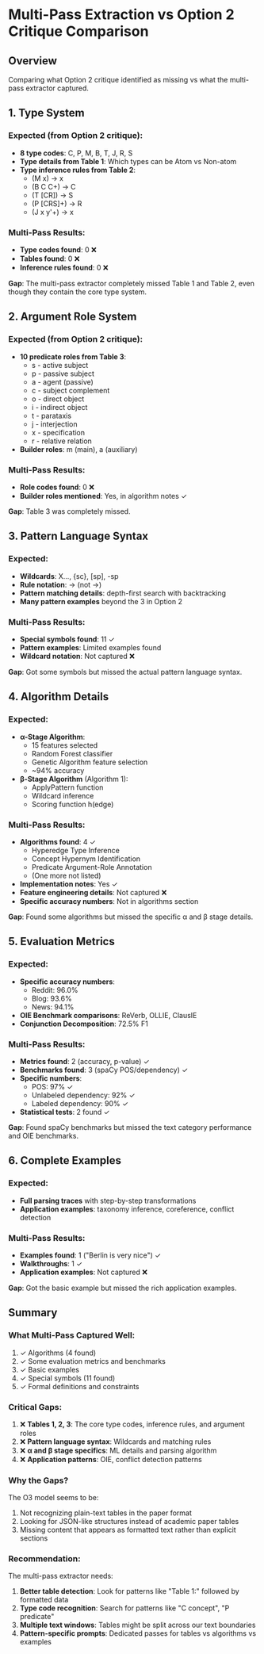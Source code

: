 # Multi-Pass Extraction vs Option 2 Critique Comparison

## Overview
Comparing what Option 2 critique identified as missing vs what the multi-pass extractor captured.

## 1. Type System

### Expected (from Option 2 critique):
- **8 type codes**: C, P, M, B, T, J, R, S
- **Type details from Table 1**: Which types can be Atom vs Non-atom
- **Type inference rules from Table 2**: 
  - (M x) → x
  - (B C C+) → C
  - (T [CR]) → S
  - (P [CRS]+) → R
  - (J x y'+) → x

### Multi-Pass Results:
- **Type codes found**: 0 ❌
- **Tables found**: 0 ❌
- **Inference rules found**: 0 ❌

**Gap**: The multi-pass extractor completely missed Table 1 and Table 2, even though they contain the core type system.

## 2. Argument Role System

### Expected (from Option 2 critique):
- **10 predicate roles from Table 3**:
  - s - active subject
  - p - passive subject  
  - a - agent (passive)
  - c - subject complement
  - o - direct object
  - i - indirect object
  - t - parataxis
  - j - interjection
  - x - specification
  - r - relative relation
- **Builder roles**: m (main), a (auxiliary)

### Multi-Pass Results:
- **Role codes found**: 0 ❌
- **Builder roles mentioned**: Yes, in algorithm notes ✓

**Gap**: Table 3 was completely missed.

## 3. Pattern Language Syntax

### Expected:
- **Wildcards**: X..., {sc}, [sp], -sp
- **Rule notation**: → (not ->)
- **Pattern matching details**: depth-first search with backtracking
- **Many pattern examples** beyond the 3 in Option 2

### Multi-Pass Results:
- **Special symbols found**: 11 ✓
- **Pattern examples**: Limited examples found
- **Wildcard notation**: Not captured ❌

**Gap**: Got some symbols but missed the actual pattern language syntax.

## 4. Algorithm Details

### Expected:
- **α-Stage Algorithm**:
  - 15 features selected
  - Random Forest classifier
  - Genetic Algorithm feature selection
  - ~94% accuracy
- **β-Stage Algorithm** (Algorithm 1):
  - ApplyPattern function
  - Wildcard inference
  - Scoring function h(edge)

### Multi-Pass Results:
- **Algorithms found**: 4 ✓
  - Hyperedge Type Inference
  - Concept Hypernym Identification
  - Predicate Argument-Role Annotation
  - (One more not listed)
- **Implementation notes**: Yes ✓
- **Feature engineering details**: Not captured ❌
- **Specific accuracy numbers**: Not in algorithms section

**Gap**: Found some algorithms but missed the specific α and β stage details.

## 5. Evaluation Metrics

### Expected:
- **Specific accuracy numbers**:
  - Reddit: 96.0%
  - Blog: 93.6%
  - News: 94.1%
- **OIE Benchmark comparisons**: ReVerb, OLLIE, ClausIE
- **Conjunction Decomposition**: 72.5% F1

### Multi-Pass Results:
- **Metrics found**: 2 (accuracy, p-value) ✓
- **Benchmarks found**: 3 (spaCy POS/dependency) ✓
- **Specific numbers**: 
  - POS: 97% ✓
  - Unlabeled dependency: 92% ✓
  - Labeled dependency: 90% ✓
- **Statistical tests**: 2 found ✓

**Gap**: Found spaCy benchmarks but missed the text category performance and OIE benchmarks.

## 6. Complete Examples

### Expected:
- **Full parsing traces** with step-by-step transformations
- **Application examples**: taxonomy inference, coreference, conflict detection

### Multi-Pass Results:
- **Examples found**: 1 ("Berlin is very nice") ✓
- **Walkthroughs**: 1 ✓
- **Application examples**: Not captured ❌

**Gap**: Got the basic example but missed the rich application examples.

## Summary

### What Multi-Pass Captured Well:
1. ✓ Algorithms (4 found)
2. ✓ Some evaluation metrics and benchmarks
3. ✓ Basic examples
4. ✓ Special symbols (11 found)
5. ✓ Formal definitions and constraints

### Critical Gaps:
1. ❌ **Tables 1, 2, 3**: The core type codes, inference rules, and argument roles
2. ❌ **Pattern language syntax**: Wildcards and matching rules
3. ❌ **α and β stage specifics**: ML details and parsing algorithm
4. ❌ **Application patterns**: OIE, conflict detection patterns

### Why the Gaps?
The O3 model seems to be:
1. Not recognizing plain-text tables in the paper format
2. Looking for JSON-like structures instead of academic paper tables
3. Missing content that appears as formatted text rather than explicit sections

### Recommendation:
The multi-pass extractor needs:
1. **Better table detection**: Look for patterns like "Table 1:" followed by formatted data
2. **Type code recognition**: Search for patterns like "C concept", "P predicate"
3. **Multiple text windows**: Tables might be split across our text boundaries
4. **Pattern-specific prompts**: Dedicated passes for tables vs algorithms vs examples